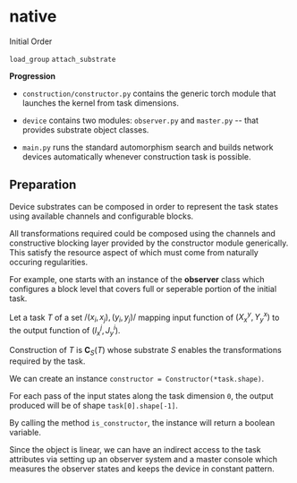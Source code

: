 # native
Initial Order

`load_group`
`attach_substrate`

**Progression**

- `construction/constructor.py` contains the generic torch module that launches the kernel from task dimensions.

- `device` contains two modules: `observer.py` and `master.py` -- that provides substrate object classes.

- `main.py` runs the standard automorphism search and builds network devices automatically whenever construction task is possible.


## Preparation

Device substrates can be composed in order to represent the task states using available channels and configurable blocks.

All transformations required could be composed using the channels and constructive blocking layer provided by the constructor module generically. This satisfy the resource aspect of which must come from naturally occuring regularities.

For example, one starts with an instance of the **observer** class which configures a block level that covers full or seperable portion of the initial task.

Let a task $T$ of a set ${/{(x_i, x_j), (y_i, y_j)}/}$ mapping input function of $(X_{x}^y, Y_{y}^x)$ to the output function of $(I_{x}^j, J_{y}^i)$.

Construction of $T$ is $\mathbf{C}_{S}(T)$ whose substrate $S$ enables the transformations required by the task.

We can create an instance `constructor = Constructor(*task.shape)`.

For each pass of the input states along the task dimension `0`, the output produced will be of shape `task[0].shape[-1]`.

By calling the method `is_constructor`, the instance will return a boolean variable.

Since the object is linear, we can have an indirect access to the task attributes via setting up an observer system and a master console which measures the observer states and keeps the device in constant pattern.

